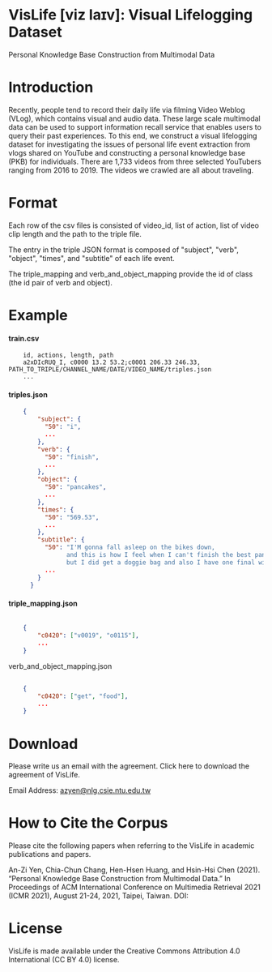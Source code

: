 # VisLife [viz laɪv]: Visual Lifelogging Dataset

Personal Knowledge Base Construction from Multimodal Data
# Introduction
Recently, people tend to record their daily life via filming Video Weblog (VLog), which contains visual and audio data. These large scale multimodal data can be used to support information recall service that enables users to query their past experiences. To this end, we construct a visual lifelogging dataset for investigating the issues of personal life event extraction from vlogs shared on YouTube and constructing a personal knowledge base (PKB) for individuals. There are 1,733 videos from three selected YouTubers ranging from 2016 to 2019. The videos we crawled are all about traveling.

# Format
Each row of the csv files is consisted of video_id, list of action, list of video clip length and the path to the triple file.

The entry in the triple JSON format is composed of "subject", "verb", "object", "times", and "subtitle" of each life event.

The triple_mapping and verb_and_object_mapping provide the id of class (the id pair of verb and object).

# Example
#### train.csv
    
```
    id, actions, length, path
    a2xDIcRUQ_I, c0000 13.2 53.2;c0001 206.33 246.33, PATH_TO_TRIPLE/CHANNEL_NAME/DATE/VIDEO_NAME/triples.json
    ...
```

#### triples.json
```json
    {
        "subject": {
          "50": "i",
          ...
        },
        "verb": {
          "50": "finish",
          ...
        },
        "object": {
          "50": "pancakes",
          ...
        },
        "times": {
          "50": "569.53",
          ...
        },
        "subtitle": {
          "50": "I'M gonna fall asleep on the bikes down,
                and this is how I feel when I can't finish the best pancakes in the world,
                but I did get a doggie bag and also I have one final wish yo.",
          ...
        }
      }
```
   
#### triple_mapping.json
```json
    
    {
        "c0420": ["v0019", "o0115"],
        ...
    }
```
  
verb_and_object_mapping.json
```json
   
    {
        "c0420": ["get", "food"],
        ...
    }
```
    
# Download
Please write us an email with the agreement. Click here to download the agreement of VisLife.

Email Address: azyen@nlg.csie.ntu.edu.tw

# How to Cite the Corpus
Please cite the following papers when referring to the VisLife in academic publications and papers.

An-Zi Yen, Chia-Chun Chang, Hen-Hsen Huang, and Hsin-Hsi Chen (2021). “Personal Knowledge Base Construction from Multimodal Data.” In Proceedings of ACM International Conference on Multimedia Retrieval 2021 (ICMR 2021), August 21-24, 2021, Taipei, Taiwan.
DOI:
# License
VisLife is made available under the Creative Commons Attribution 4.0 International (CC BY 4.0) license.
